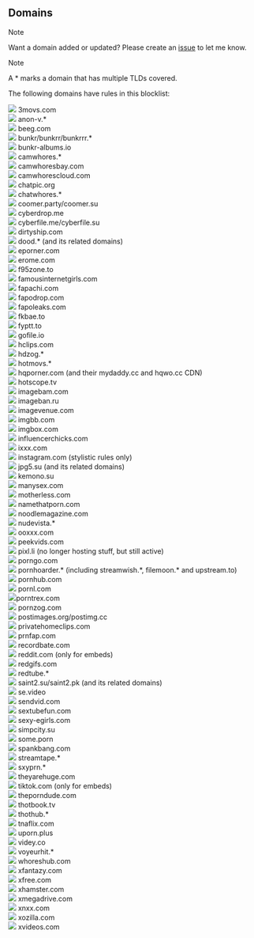 ## Domains
<!-- Last updated: 2024-Oct-21 for version 2024Oct21-3 -->
<!-- Inactive favicon: https://camo.githubusercontent.com/62177e459817b4df36853ce721ce84ca4ec9c02bd04eac6159fcfb516f2c5e55/68747470733a2f2f692e696d6775722e636f6d2f774c586a6b75792e706e67 -> Use "(no longer active, due to be removed from list)"
Generic favicon for domains without one: https://camo.githubusercontent.com/929bf5400adaa052864dbfd05652a2c9560cb8cf07c3dd2076498508eb5e2433/68747470733a2f2f692e696d6775722e636f6d2f6256686674394d2e706e67 -->
> [!NOTE]
> Want a domain added or updated? Please create an [issue](https://github.com/zDania4/blocklist/issues/new/choose) to let me know.

> [!NOTE]
> A \* marks a domain that has multiple TLDs covered.

The following domains have rules in this blocklist:

![](https://www.google.com/s2/favicons?sz=16&domain=3movs.com) 3movs.com  
![](https://www.google.com/s2/favicons?sz=16&domain=anon-v.com) anon-v.*  
![](https://www.google.com/s2/favicons?sz=16&domain=beeg.com) beeg.com  
![](https://camo.githubusercontent.com/e43ec5dbe7d394ade2dd558468e0080d8d9bbdaf8273dda36ec768827909e18b/68747470733a2f2f692e696d6775722e636f6d2f596370736c5a642e706e67) bunkr/bunkrr/bunkrrr.\*  
![](https://camo.githubusercontent.com/e43ec5dbe7d394ade2dd558468e0080d8d9bbdaf8273dda36ec768827909e18b/68747470733a2f2f692e696d6775722e636f6d2f596370736c5a642e706e67) bunkr-albums.io  
![](https://www.google.com/s2/favicons?sz=16&domain=camwhores.tv) camwhores.*  
![](https://www.google.com/s2/favicons?sz=16&domain=camwhoresbay.com) camwhoresbay.com  
![](https://www.google.com/s2/favicons?sz=16&domain=camwhorescloud.com) camwhorescloud.com  
![](https://camo.githubusercontent.com/74626c766e0716f93810d055cbc38362c3d30960fc5ae1979729ffbd656dd705/68747470733a2f2f692e696d6775722e636f6d2f39656e4d647a542e706e67) chatpic.org  
![](https://www.google.com/s2/favicons?sz=16&domain=chatwhores.com) chatwhores.*  
![](https://www.google.com/s2/favicons?sz=16&domain=coomer.party) coomer.party/coomer.su  
![](https://www.google.com/s2/favicons?sz=16&domain=cyberdrop.me) cyberdrop.me  
![](https://camo.githubusercontent.com/097117e18de01752215731d8f2887b321422c0374b0a6e6bc37e0ce287ee101c/68747470733a2f2f692e696d6775722e636f6d2f734449667652492e706e67) cyberfile.me/cyberfile.su  
![](https://www.google.com/s2/favicons?sz=16&domain=dirtyship.com) dirtyship.com  
![](https://www.google.com/s2/favicons?sz=16&domain=doodstream.com) dood.* (and its related domains)  
![](https://www.google.com/s2/favicons?sz=16&domain=eporner.com) eporner.com  
![](https://www.google.com/s2/favicons?sz=16&domain=erome.com) erome.com  
![](https://www.google.com/s2/favicons?sz=16&domain=f95zone.to) f95zone.to  
![](https://www.google.com/s2/favicons?sz=16&domain=famousinternetgirls.com) famousinternetgirls.com  
![](https://www.google.com/s2/favicons?sz=16&domain=fapachi.com) fapachi.com  
![](https://www.google.com/s2/favicons?sz=16&domain=fapodrop.com) fapodrop.com  
![](https://www.google.com/s2/favicons?sz=16&domain=fapoleaks.com) fapoleaks.com  
![](https://www.google.com/s2/favicons?sz=16&domain=fkbae.to) fkbae.to  
![](https://www.google.com/s2/favicons?sz=16&domain=fyptt.to) fyptt.to  
![](https://www.google.com/s2/favicons?sz=16&domain=gofile.io) gofile.io  
![](https://www.google.com/s2/favicons?sz=16&domain=hclips.com) hclips.com  
![](https://www.google.com/s2/favicons?sz=16&domain=hdzog.com) hdzog.*  
![](https://www.google.com/s2/favicons?sz=16&domain=hotmovs.com) hotmovs.*  
![](https://www.google.com/s2/favicons?sz=16&domain=hqporner.com) hqporner.com (and their mydaddy.cc and hqwo.cc CDN)  
![](https://www.google.com/s2/favicons?sz=16&domain=hotscope.tv) hotscope.tv  
![](https://www.google.com/s2/favicons?sz=16&domain=imagebam.com) imagebam.com  
![](https://www.google.com/s2/favicons?sz=16&domain=imageban.ru) imageban.ru  
![](https://www.google.com/s2/favicons?sz=16&domain=imagevenue.com) imagevenue.com  
![](https://www.google.com/s2/favicons?sz=16&domain=imgbb.com) imgbb.com  
![](https://www.google.com/s2/favicons?sz=16&domain=imgbox.com) imgbox.com  
![](https://www.google.com/s2/favicons?sz=16&domain=influencerchicks.com) influencerchicks.com  
![](https://www.google.com/s2/favicons?sz=16&domain=ixxx.com) ixxx.com  
![](https://www.google.com/s2/favicons?sz=16&domain=instagram.com) instagram.com (stylistic rules only)  
![](https://www.google.com/s2/favicons?sz=16&domain=jpg5.su) jpg5.su (and its related domains)  
![](https://www.google.com/s2/favicons?sz=16&domain=kemono.su) kemono.su  
![](https://www.google.com/s2/favicons?sz=16&domain=manysex.com) manysex.com  
![](https://www.google.com/s2/favicons?sz=16&domain=motherless.com) motherless.com  
![](https://www.google.com/s2/favicons?sz=16&domain=namethatporn.com) namethatporn.com  
![](https://www.google.com/s2/favicons?sz=16&domain=noodlemagazine.com) noodlemagazine.com  
![](https://www.google.com/s2/favicons?sz=16&domain=nudevista.com) nudevista.*  
![](https://www.google.com/s2/favicons?sz=16&domain=ooxxx.com) ooxxx.com  
![](https://www.google.com/s2/favicons?sz=16&domain=peekvids.com) peekvids.com  
![](https://camo.githubusercontent.com/929bf5400adaa052864dbfd05652a2c9560cb8cf07c3dd2076498508eb5e2433/68747470733a2f2f692e696d6775722e636f6d2f6256686674394d2e706e67) pixl.li (no longer hosting stuff, but still active)  
![](https://www.google.com/s2/favicons?sz=16&domain=porngo.com) porngo.com  
![](https://www.google.com/s2/favicons?sz=16&domain=pornhoarder.tv) pornhoarder.* (including streamwish.\*, filemoon.\* and upstream.to)  
![](https://www.google.com/s2/favicons?sz=16&domain=pornhub.com) pornhub.com   
![](https://www.google.com/s2/favicons?sz=16&domain=pornl.com) pornl.com  
![](https://www.google.com/s2/favicons?sz=16&domain=porntrex.com)porntrex.com  
![](https://www.google.com/s2/favicons?sz=16&domain=pornzog.com) pornzog.com  
![](https://www.google.com/s2/favicons?sz=16&domain=postimages.org) postimages.org/postimg.cc  
![](https://www.google.com/s2/favicons?sz=16&domain=privatehomeclips.com) privatehomeclips.com  
![](https://www.google.com/s2/favicons?sz=16&domain=prnfap.com) prnfap.com  
![](https://www.google.com/s2/favicons?sz=16&domain=recordbate.com) recordbate.com  
![](https://www.google.com/s2/favicons?sz=16&domain=reddit.com) reddit.com (only for embeds)  
![](https://www.google.com/s2/favicons?sz=16&domain=redgifs.com) redgifs.com  
![](https://www.google.com/s2/favicons?sz=16&domain=redtube.com) redtube.*  
![](https://www.google.com/s2/favicons?sz=16&domain=saint2.su) saint2.su/saint2.pk (and its related domains)  
![](https://www.google.com/s2/favicons?sz=16&domain=se.video) se.video  
![](https://www.google.com/s2/favicons?sz=16&domain=sendvid.com) sendvid.com  
![](https://www.google.com/s2/favicons?sz=16&domain=sextubefun.com) sextubefun.com  
![](https://www.google.com/s2/favicons?sz=16&domain=sexy-egirls.com) sexy-egirls.com  
![](https://www.google.com/s2/favicons?sz=16&domain=simpcity.su) simpcity.su  
![](https://www.google.com/s2/favicons?sz=16&domain=some.porn) some.porn  
![](https://www.google.com/s2/favicons?sz=16&domain=spankbang.com) spankbang.com  
![](https://www.google.com/s2/favicons?sz=16&domain=streamtape.com) streamtape.*  
![](https://www.google.com/s2/favicons?sz=16&domain=sxyprn.com) sxyprn.*  
![](https://www.google.com/s2/favicons?sz=16&domain=theyarehuge.com) theyarehuge.com  
![](https://www.google.com/s2/favicons?sz=16&domain=tiktok.com) tiktok.com (only for embeds)  
![](https://www.google.com/s2/favicons?sz=16&domain=theporndude.com) theporndude.com  
![](https://www.google.com/s2/favicons?sz=16&domain=thotbook.tv) thotbook.tv  
![](https://www.google.com/s2/favicons?sz=16&domain=thothub.com) thothub.*  
![](https://www.google.com/s2/favicons?sz=16&domain=tnaflix.com) tnaflix.com  
![](https://camo.githubusercontent.com/929bf5400adaa052864dbfd05652a2c9560cb8cf07c3dd2076498508eb5e2433/68747470733a2f2f692e696d6775722e636f6d2f6256686674394d2e706e67) uporn.plus  
![](https://www.google.com/s2/favicons?sz=16&domain=videy.co) videy.co  
![](https://www.google.com/s2/favicons?sz=16&domain=voyeurhit.com) voyeurhit.*  
![](https://www.google.com/s2/favicons?sz=16&domain=whoreshub.com) whoreshub.com  
![](https://www.google.com/s2/favicons?sz=16&domain=xfantazy.com) xfantazy.com  
![](https://www.google.com/s2/favicons?sz=16&domain=xfree.com) xfree.com  
![](https://www.google.com/s2/favicons?sz=16&domain=xhamster.com) xhamster.com  
![](https://www.google.com/s2/favicons?sz=16&domain=xmegadrive.com) xmegadrive.com  
![](https://www.google.com/s2/favicons?sz=16&domain=xnxx.com) xnxx.com  
![](https://www.google.com/s2/favicons?sz=16&domain=xozilla.com) xozilla.com  
![](https://www.google.com/s2/favicons?sz=16&domain=xvideos.com) xvideos.com  
